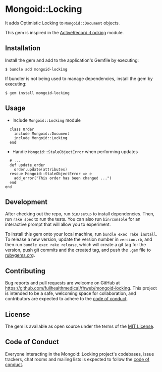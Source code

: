 # Mongoid::Locking

It adds Optimistic Locking to `Mongoid::Document` objects.

This gem is inspired in the [ActiveRecord::Locking](https://api.rubyonrails.org/v7.0.3.1/classes/ActiveRecord/Locking/Optimistic.html)
module.

## Installation

Install the gem and add to the application's Gemfile by executing:

    $ bundle add mongoid-locking

If bundler is not being used to manage dependencies, install the gem by executing:

    $ gem install mongoid-locking

## Usage

- Include `Mongoid::Locking` module

```
  class Order
    include Mongoid::Document
    include Mongoid::Locking
  end
```

- Handle `Mongoid::StaleObjectError` when performing updates

```
  # ...
  def update_order
    order.update(attributes)
  rescue Mongoid::StaleObjectError => e
    add_error("This order has been changed ...")
  end
end
```

## Development

After checking out the repo, run `bin/setup` to install dependencies. Then, run `rake spec` to run the tests. You can also run `bin/console` for an interactive prompt that will allow you to experiment.

To install this gem onto your local machine, run `bundle exec rake install`. To release a new version, update the version number in `version.rb`, and then run `bundle exec rake release`, which will create a git tag for the version, push git commits and the created tag, and push the `.gem` file to [rubygems.org](https://rubygems.org).

## Contributing

Bug reports and pull requests are welcome on GitHub at https://github.com/fullhealthmedical/fhweb/mongoid-locking. This project is intended to be a safe, welcoming space for collaboration, and contributors are expected to adhere to the [code of conduct](https://github.com/fullhealthmedical/fhweb/mongoid-locking/blob/master/CODE_OF_CONDUCT.md).

## License

The gem is available as open source under the terms of the [MIT License](https://opensource.org/licenses/MIT).

## Code of Conduct

Everyone interacting in the Mongoid::Locking project's codebases, issue trackers, chat rooms and mailing lists is expected to follow the [code of conduct](https://github.com/fullhealthmedical/fhweb/mongoid-locking/blob/master/CODE_OF_CONDUCT.md).
